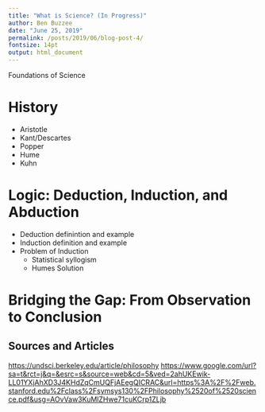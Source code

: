 ```yaml
---
title: "What is Science? (In Progress)"
author: Ben Buzzee
date: "June 25, 2019"
permalink: /posts/2019/06/blog-post-4/
fontsize: 14pt
output: html_document
---
```



Foundations of Science

# History
 * Aristotle
 * Kant/Descartes
 * Popper
 * Hume
 * Kuhn

# Logic: Deduction, Induction, and Abduction

* Deduction definintion and example
* Induction definition and example
* Problem of Induction
    - Statistical syllogism
    - Humes Solution
  

# Bridging the Gap: From Observation to Conclusion




## Sources and Articles
https://undsci.berkeley.edu/article/philosophy
https://www.google.com/url?sa=t&rct=j&q=&esrc=s&source=web&cd=5&ved=2ahUKEwik-LL01YXjAhXD3J4KHdZqCmUQFjAEegQICRAC&url=https%3A%2F%2Fweb.stanford.edu%2Fclass%2Fsymsys130%2FPhilosophy%2520of%2520science.pdf&usg=AOvVaw3KuMlZHwe71cuKCrp1ZLjb